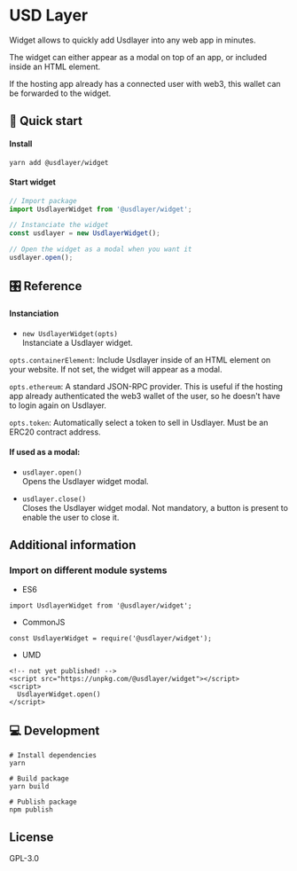 # USD Layer


Widget allows to quickly add Usdlayer into any web app in minutes.

The widget can either appear as a modal on top of an app, or included inside an HTML element.

If the hosting app already has a connected user with web3, this wallet can be forwarded to the widget.

## 🎁 Quick start

#### Install

`yarn add @usdlayer/widget`

#### Start widget

```javascript
// Import package
import UsdlayerWidget from '@usdlayer/widget';

// Instanciate the widget
const usdlayer = new UsdlayerWidget();

// Open the widget as a modal when you want it
usdlayer.open();
```

## 🎛 Reference

#### Instanciation

- `new UsdlayerWidget(opts)`  
  Instanciate a Usdlayer widget.

`opts.containerElement`: Include Usdlayer inside of an HTML element on your website. If not set, the widget will appear as a modal.

`opts.ethereum`: A standard JSON-RPC provider. This is useful if the hosting app already authenticated the web3 wallet of the user, so he doesn't have to login again on Usdlayer.

`opts.token`: Automatically select a token to sell in Usdlayer. Must be an ERC20 contract address.

#### If used as a modal:

- `usdlayer.open()`  
  Opens the Usdlayer widget modal.

* `usdlayer.close()`  
  Closes the Usdlayer widget modal. Not mandatory, a button is present to enable the user to close it.

## Additional information

### Import on different module systems

- ES6

`import UsdlayerWidget from '@usdlayer/widget';`

- CommonJS

`const UsdlayerWidget = require('@usdlayer/widget');`


- UMD

```
<!-- not yet published! -->
<script src="https://unpkg.com/@usdlayer/widget"></script>
<script>
  UsdlayerWidget.open()
</script>
```

## 💻 Development

```
# Install dependencies
yarn

# Build package
yarn build

# Publish package
npm publish
```

## License 

GPL-3.0
